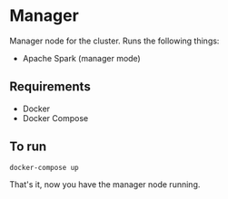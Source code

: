 # Manager

Manager node for the cluster. Runs the following things:
* Apache Spark (manager mode)

## Requirements
* Docker
* Docker Compose

## To run

```bash
docker-compose up
```

That's it, now you have the manager node running.